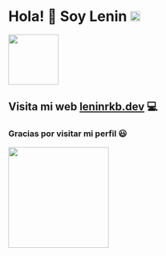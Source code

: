 
# Hola! 👋 Soy Lenin <img width="20" alt="hello" src="https://emoji.gg/assets/emoji/8950_abloblurk.gif">
 <img src="https://media.giphy.com/media/3PAL5bChWnak0WJ32x/giphy.gif" width="100"/>

## Visita mi web <a href="https://www.leninrkb.dev" target="_blank" >leninrkb.dev</a> 💻 


### Gracias por visitar mi perfil 😃
<img src="https://media.giphy.com/media/MDJ9IbxxvDUQM/giphy.gif" width="200"/>






